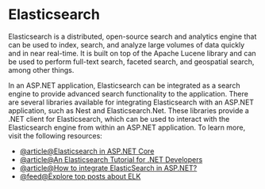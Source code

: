 # Elasticsearch

Elasticsearch is a distributed, open-source search and analytics engine that can be used to index, search, and analyze large volumes of data quickly and in near real-time. It is built on top of the Apache Lucene library and can be used to perform full-text search, faceted search, and geospatial search, among other things.

In an ASP.NET application, Elasticsearch can be integrated as a search engine to provide advanced search functionality to the application. There are several libraries available for integrating Elasticsearch with an ASP.NET application, such as Nest and Elasticsearch.Net. These libraries provide a .NET client for Elasticsearch, which can be used to interact with the Elasticsearch engine from within an ASP.NET application.
To learn more, visit the following resources:

- [@article@Elasticsearch in ASP.NET Core](https://code-maze.com/elasticsearch-aspnet-core/)
- [@article@An Elasticsearch Tutorial for .NET Developers](https://www.toptal.com/dot-net/elasticsearch-dot-net-developers)
- [@article@How to integrate ElasticSearch in ASP.NET?](https://blexin.com/en/blog-en/how-to-integrate-elasticsearch-in-asp-net-core/)
- [@feed@Explore top posts about ELK](https://app.daily.dev/tags/elk?ref=roadmapsh)
